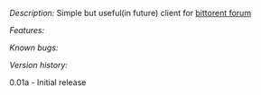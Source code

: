 *Description:*
Simple but useful(in future) client for [bittorent forum](http://www.rutracker.org)

*Features:*

*Known bugs:*

*Version history:*

0.01a - Initial release
